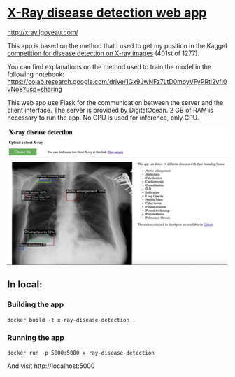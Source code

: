 # [X-Ray disease detection web app](http://xray.lgoyeau.com/)

http://xray.lgoyeau.com/

This app is based on the method that I used to get my position in the Kaggel [competition for disease detection on X-ray images](https://www.kaggle.com/c/vinbigdata-chest-xray-abnormalities-detection/leaderboard) (401st of 1277).

You can find explanations on the method used to train the model in the following notebook:
https://colab.research.google.com/drive/1Gx9JwNFz7LtD0moyVFyPRtl2vfI0vNo8?usp=sharing

This web app use Flask for the communication between the server and the client interface. The server is provided by DigitalOcean. 2 GB of RAM is necessary to run the app. No GPU is used for inference, only CPU.

![alt text](https://github.com/larrygoyeau/X-Ray-disease-detection/blob/master/WebApp.png)

## In local:
### Building the app

```
docker build -t x-ray-disease-detection .
```

### Running the app

```
docker run -p 5000:5000 x-ray-disease-detection
```
And visit http://localhost:5000
